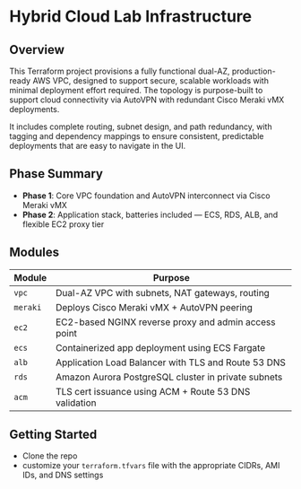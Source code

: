 # Hybrid Cloud Lab Infrastructure

## Overview
This Terraform project provisions a fully functional dual-AZ, production-ready AWS VPC, designed to support secure, scalable workloads with minimal deployment effort required. 
The topology is purpose-built to support cloud connectivity via AutoVPN with redundant Cisco Meraki vMX deployments.

It includes complete routing, subnet design, and path redundancy, with tagging and dependency mappings to ensure consistent, predictable deployments that are easy to navigate in the UI.

## Phase Summary
- **Phase 1**: Core VPC foundation and AutoVPN interconnect via Cisco Meraki vMX  
- **Phase 2**: Application stack, batteries included — ECS, RDS, ALB, and flexible EC2 proxy tier

## Modules
| Module       | Purpose                                                |
|--------------|--------------------------------------------------------|
| `vpc`        | Dual-AZ VPC with subnets, NAT gateways, routing        |
| `meraki`     | Deploys Cisco Meraki vMX + AutoVPN peering             |
| `ec2`        | EC2-based NGINX reverse proxy and admin access point   |
| `ecs`        | Containerized app deployment using ECS Fargate         |
| `alb`        | Application Load Balancer with TLS and Route 53 DNS    |
| `rds`        | Amazon Aurora PostgreSQL cluster in private subnets    |
| `acm`        | TLS cert issuance using ACM + Route 53 DNS validation  |

## Getting Started
- Clone the repo
- customize your `terraform.tfvars` file with the appropriate CIDRs, AMI IDs, and DNS settings
